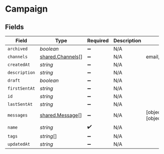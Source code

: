 # Campaign


## Fields

| Field                                                | Type                                                 | Required                                             | Description                                          | Example                                              |
| ---------------------------------------------------- | ---------------------------------------------------- | ---------------------------------------------------- | ---------------------------------------------------- | ---------------------------------------------------- |
| `archived`                                           | *boolean*                                            | :heavy_minus_sign:                                   | N/A                                                  |                                                      |
| `channels`                                           | [shared.Channels](../../models/shared/channels.md)[] | :heavy_minus_sign:                                   | N/A                                                  | email,sms,ios_push,android_push                      |
| `createdAt`                                          | *string*                                             | :heavy_minus_sign:                                   | N/A                                                  |                                                      |
| `description`                                        | *string*                                             | :heavy_minus_sign:                                   | N/A                                                  |                                                      |
| `draft`                                              | *boolean*                                            | :heavy_minus_sign:                                   | N/A                                                  |                                                      |
| `firstSentAt`                                        | *string*                                             | :heavy_minus_sign:                                   | N/A                                                  |                                                      |
| `id`                                                 | *string*                                             | :heavy_minus_sign:                                   | N/A                                                  |                                                      |
| `lastSentAt`                                         | *string*                                             | :heavy_minus_sign:                                   | N/A                                                  |                                                      |
| `messages`                                           | [shared.Message](../../models/shared/message.md)[]   | :heavy_minus_sign:                                   | N/A                                                  | [object Object],[object Object],[object Object]      |
| `name`                                               | *string*                                             | :heavy_check_mark:                                   | N/A                                                  |                                                      |
| `tags`                                               | *string*[]                                           | :heavy_minus_sign:                                   | N/A                                                  |                                                      |
| `updatedAt`                                          | *string*                                             | :heavy_minus_sign:                                   | N/A                                                  |                                                      |